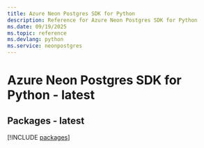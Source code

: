 ```yaml
---
title: Azure Neon Postgres SDK for Python
description: Reference for Azure Neon Postgres SDK for Python
ms.date: 09/19/2025
ms.topic: reference
ms.devlang: python
ms.service: neonpostgres
---
```

# Azure Neon Postgres SDK for Python - latest
## Packages - latest
[!INCLUDE [packages](neon-postgres-index.md)]